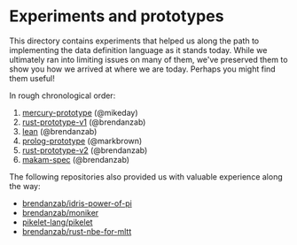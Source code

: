 # Experiments and prototypes

This directory contains experiments that helped us along the path to implementing the data definition language as it stands today.
While we ultimately ran into limiting issues on many of them, we've preserved them to show you how we arrived at where we are today.
Perhaps you might find them useful!

In rough chronological order:

1.  [mercury-prototype](./mercury-prototype) (@mikeday)
2.  [rust-prototype-v1](./rust-prototype-v1) (@brendanzab)
3.  [lean](./lean) (@brendanzab)
4.  [prolog-prototype](./prolog-prototype) (@markbrown)
5.  [rust-prototype-v2](./rust-prototype-v2) (@brendanzab)
6.  [makam-spec](./makam-spec) (@brendanzab)

The following repositories also provided us with valuable experience along the way:

-   [brendanzab/idris-power-of-pi](https://github.com/brendanzab/idris-power-of-pi)
-   [brendanzab/moniker](https://github.com/brendanzab/moniker)
-   [pikelet-lang/pikelet](https://github.com/pikelet-lang/pikelet)
-   [brendanzab/rust-nbe-for-mltt](https://github.com/brendanzab/rust-nbe-for-mltt)
